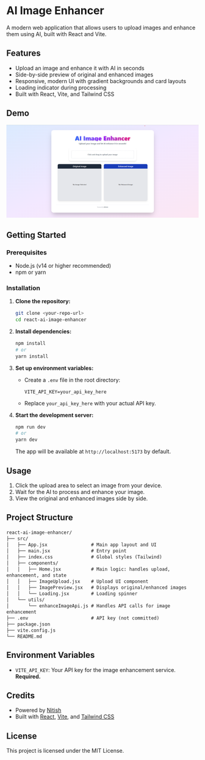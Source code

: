 # AI Image Enhancer

A modern web application that allows users to upload images and enhance them using AI, built with React and Vite.

## Features
- Upload an image and enhance it with AI in seconds
- Side-by-side preview of original and enhanced images
- Responsive, modern UI with gradient backgrounds and card layouts
- Loading indicator during processing
- Built with React, Vite, and Tailwind CSS

## Demo
![App Screenshot](/src/Asests/image.png) <!-- Add a screenshot if available -->

## Getting Started

### Prerequisites
- Node.js (v14 or higher recommended)
- npm or yarn

### Installation
1. **Clone the repository:**
   ```bash
   git clone <your-repo-url>
   cd react-ai-image-enhancer
   ```
2. **Install dependencies:**
   ```bash
   npm install
   # or
   yarn install
   ```
3. **Set up environment variables:**
   - Create a `.env` file in the root directory:
     ```env
     VITE_API_KEY=your_api_key_here
     ```
   - Replace `your_api_key_here` with your actual API key.

4. **Start the development server:**
   ```bash
   npm run dev
   # or
   yarn dev
   ```
   The app will be available at `http://localhost:5173` by default.

## Usage
1. Click the upload area to select an image from your device.
2. Wait for the AI to process and enhance your image.
3. View the original and enhanced images side by side.

## Project Structure
```
react-ai-image-enhancer/
├── src/
│   ├── App.jsx                # Main app layout and UI
│   ├── main.jsx               # Entry point
│   ├── index.css              # Global styles (Tailwind)
│   ├── components/
│   │   ├── Home.jsx           # Main logic: handles upload, enhancement, and state
│   │   ├── ImageUpload.jsx    # Upload UI component
│   │   ├── ImagePreview.jsx   # Displays original/enhanced images
│   │   └── Loading.jsx        # Loading spinner
│   └── utils/
│       └── enhanceImageApi.js # Handles API calls for image enhancement
├── .env                       # API key (not committed)
├── package.json
├── vite.config.js
└── README.md
```

## Environment Variables
- `VITE_API_KEY`: Your API key for the image enhancement service. **Required.**

## Credits
- Powered by [Nitish](https://github.com/Nitish0943)
- Built with [React](https://reactjs.org/), [Vite](https://vitejs.dev/), and [Tailwind CSS](https://tailwindcss.com/)

## License
This project is licensed under the MIT License.
